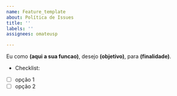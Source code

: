 ```yaml
---
name: Feature_template
about: Política de Issues
title: ''
labels: ''
assignees: omateusp

---
```


Eu como **(aqui a sua funcao)**, desejo **(objetivo)**, para **(finalidade)**.

- Checklist:
 - [ ] opção 1
 - [ ] opção 2
